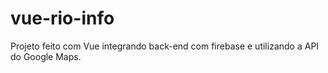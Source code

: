 # vue-rio-info
Projeto feito com Vue integrando back-end com firebase e utilizando a API do Google Maps.
